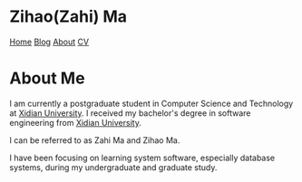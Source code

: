# Zihao(Zahi) Ma
[Home](https://zihao256.github.io/ZiHao256.com)    [Blog](https://zihao256.github.io)    [About](https://zihao256.github.io/ZiHao256.com/aboutme)    [CV](https://zihao256.github.io/ZiHao256.com/cv.pdf)

# About Me
I am currently a postgraduate student in Computer Science and Technology at [Xidian University](https://www.xidian.edu.cn/). I received my bachelor's degree in software engineering from [Xidian University](https://www.xidian.edu.cn/).

I can be referred to as Zahi Ma and Zihao Ma.

I have been focusing on learning system software, especially database systems, during my undergraduate and graduate study.